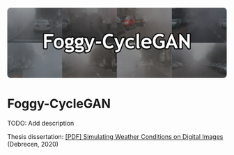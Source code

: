 <p align="center">
 <img src="images/banner-cropped-rnd.png">
</p>

# Foggy-CycleGAN

TODO: Add description 

Thesis dissertation: [[PDF] Simulating Weather Conditions on Digital Images](./dissertation/Simulating%20Weather%20Conditions%20on%20Digital%20Images%20-%20Final.pdf) (Debrecen, 2020)

